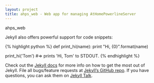 ```yaml
---
layout: project
title: ahps_web - Web app for managing AtHomePowerlineServer
---
```


ahps_web

Jekyll also offers powerful support for code snippets:

{% highlight python %}
def print_hi(name):
  print "Hi, {0}".format(name)

print_hi('Tom')
#=> prints 'Hi, Tom' to STDOUT.
{% endhighlight %}

Check out the [Jekyll docs][jekyll-docs] for more info on how to get the most out of Jekyll. File all bugs/feature requests at [Jekyll’s GitHub repo][jekyll-gh]. If you have questions, you can ask them on [Jekyll Talk][jekyll-talk].

[jekyll-docs]: http://jekyllrb.com/docs/home
[jekyll-gh]:   https://github.com/jekyll/jekyll
[jekyll-talk]: https://talk.jekyllrb.com/
